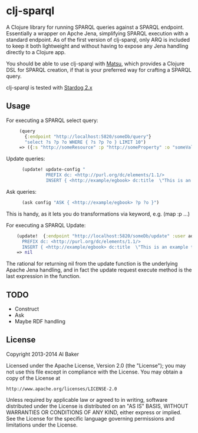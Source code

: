# clj-sparql

A Clojure library for running SPARQL queries against a SPARQL endpoint.  Essentially a wrapper on Apche Jena, simplifying SPARQL execution with a standard endpoint.
As of the first version of clj-sparql, only ARQ is included to keep it both lightweight and without having to expose any Jena handling directly to a Clojure app.

You should be able to use clj-sparql with [Matsu](https://github.com/boutros/matsu), which provides a Clojure DSL for SPARQL creation, if that is your preferred way for crafting a SPARQL query.

clj-sparql is tested with [Stardog 2.x](http://www.stardog.com)


## Usage

For executing a SPARQL select query:

```clojure
     (query
       {:endpoint "http://localhost:5820/someDb/query"}
       "select ?s ?p ?o WHERE { ?s ?p ?o } LIMIT 10")
     => ({:s "http://someResource" :p "http://someProperty" :o "someValue"})
```

Update queries:

```clojure
      (update! update-config "
               PREFIX dc: <http://purl.org/dc/elements/1.1/>
               INSERT { <http://example/egbook> dc:title  \"This is an example title8\" } WHERE {}")
```

Ask queries:

```clojure
      (ask config "ASK { <http://example/egbook> ?p ?o }")
```

This is handy, as it lets you do transformations via keyword, e.g. (map :p ...)

For executing a SPARQL Update:

```clojure
    (update!  {:endpoint "http://localhost:5820/someDb/update" :user admin :pass admin} "
      PREFIX dc: <http://purl.org/dc/elements/1.1/>
      INSERT { <http://example/egbook> dc:title  \"This is an example title8\" } WHERE {}")
    => nil
```

The rational for returning nil from the update function is the underlying Apache Jena handling, and in fact the update request execute method is the last expression in the function.


## TODO

* Construct
* Ask
* Maybe RDF handling

## License

Copyright 2013-2014 Al Baker

Licensed under the Apache License, Version 2.0 (the "License");
you may not use this file except in compliance with the License.
You may obtain a copy of the License at

    http://www.apache.org/licenses/LICENSE-2.0

Unless required by applicable law or agreed to in writing, software
distributed under the License is distributed on an "AS IS" BASIS,
WITHOUT WARRANTIES OR CONDITIONS OF ANY KIND, either express or implied.
See the License for the specific language governing permissions and
limitations under the License.
